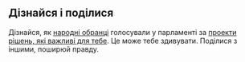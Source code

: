 ## Дізнайся і поділися

Дізнайся, як [народні обранці](<%= members_path %>) голосували у парламенті за [проекти рішень, які важливі для тебе](<%= policies_path %>). Це може тебе здивувати. Поділися з іншими, поширюй правду.
